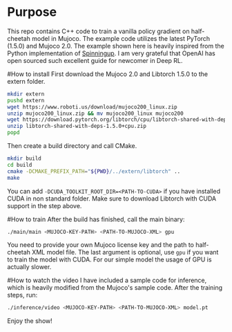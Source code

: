 # Purpose
This repo contains C++ code to train a vanilla policy gradient on half-cheetah model in Mujoco. 
The example code utilizes the latest PyTorch (1.5.0) and Mujoco 2.0. 
The example shown here is heavily inspired from the Python implementation of [Spinningup](https://spinningup.openai.com/en/latest/). I am very grateful that OpenAI has open sourced such excellent guide for newcomer in Deep RL. 

#How to install
First download the Mujoco 2.0 and Libtorch 1.5.0 to the extern folder. 
```bash
mkdir extern
pushd extern
wget https://www.roboti.us/download/mujoco200_linux.zip
unzip mujoco200_linux.zip && mv mujoco200_linux mujoco200
wget https://download.pytorch.org/libtorch/cpu/libtorch-shared-with-deps-1.5.0+cpu.zip
unzip libtorch-shared-with-deps-1.5.0+cpu.zip
popd
```
Then create a build directory and call CMake.
```bash
mkdir build
cd build
cmake -DCMAKE_PREFIX_PATH="${PWD}/../extern/libtorch" ..
make
```
You can add `-DCUDA_TOOLKIT_ROOT_DIR=<PATH-TO-CUDA>` if you have installed CUDA in non standard folder. 
Make sure to download Libtorch with CUDA support in the step above.

#How to train
After the build has finished, call the main binary:
```bash
./main/main <MUJOCO-KEY-PATH> <PATH-TO-MUJOCO-XML> gpu
```
You need to provide your own Mujoco license key and the path to half-cheetah XML model file. 
The last argument is optional, use `gpu` if you want to train the model with CUDA. For our simple
model the usage of GPU is actually slower.

#How to watch the video
I have included a sample code for inference, which is heavily modified from the Mujoco's sample code.
After the training steps, run:
```bash
./inference/video <MUJOCO-KEY-PATH> <PATH-TO-MUJOCO-XML> model.pt 
```
Enjoy the show!
